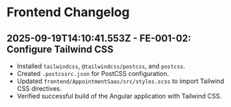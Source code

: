 # Frontend Changelog

## 2025-09-19T14:10:41.553Z - FE-001-02: Configure Tailwind CSS

- Installed `tailwindcss`, `@tailwindcss/postcss`, and `postcss`.
- Created `.postcssrc.json` for PostCSS configuration.
- Updated `frontend/AppointmentSaas/src/styles.scss` to import Tailwind CSS directives.
- Verified successful build of the Angular application with Tailwind CSS.